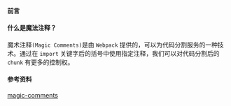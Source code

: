 #### 前言

#### 什么是魔法注释？

魔术注释`(Magic Comments)`是由 `Webpack` 提供的，可以为代码分割服务的一种技术。通过在 `import` 关键字后的括号中使用指定注释，我们可以对代码分割后的 `chunk` 有更多的控制权。

#### 参考资料

[magic-comments](https://webpack.js.org/api/module-methods/#magic-comments)

